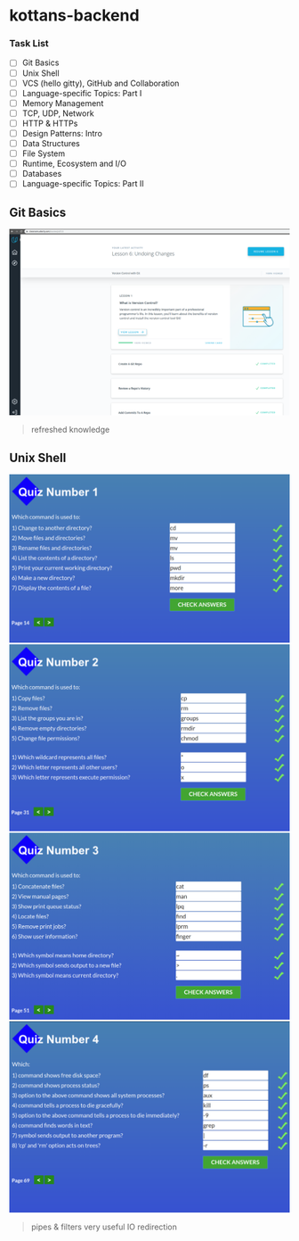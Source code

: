 # kottans-backend

### Task List
- [ ] Git Basics
- [ ] Unix Shell
- [ ] VCS (hello gitty), GitHub and Collaboration
- [ ] Language-specific Topics: Part I
- [ ] Memory Management
- [ ] TCP, UDP, Network
- [ ] HTTP & HTTPs
- [ ] Design Patterns: Intro
- [ ] Data Structures
- [ ] File System
- [ ] Runtime, Ecosystem and I/O
- [ ] Databases
- [ ] Language-specific Topics: Part II

## Git Basics
![git](task_git_basics/git.png)
> refreshed knowledge

## Unix Shell
![quiz_1](task_unix_shell/quiz_1.png)
![quiz_2](task_unix_shell/quiz_2.png)
![quiz_3](task_unix_shell/quiz_3.png)
![quiz_4](task_unix_shell/quiz_4.png)
> pipes & filters very useful
> IO redirection
